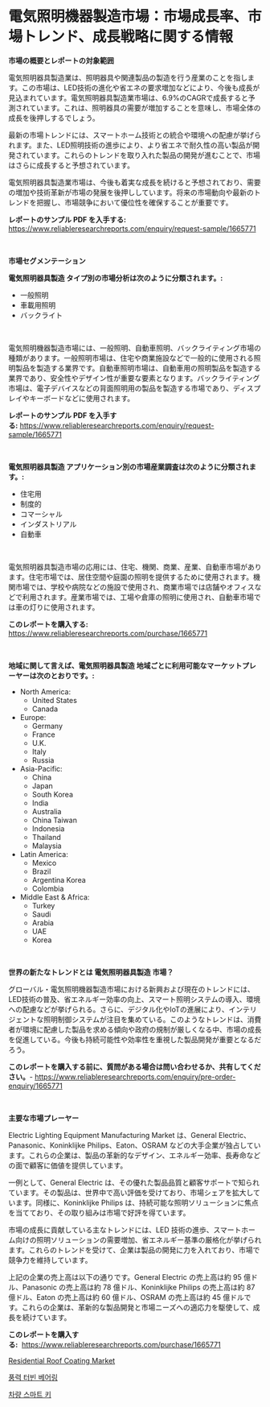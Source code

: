 <p><h1>電気照明機器製造市場：市場成長率、市場トレンド、成長戦略に関する情報</h1></p><p><strong>市場の概要とレポートの対象範囲</strong></p>
<p><p>電気照明器具製造業は、照明器具や関連製品の製造を行う産業のことを指します。この市場は、LED技術の進化や省エネの要求増加などにより、今後も成長が見込まれています。電気照明器具製造業市場は、6.9%のCAGRで成長すると予測されています。これは、照明器具の需要が増加することを意味し、市場全体の成長を後押しするでしょう。</p><p>最新の市場トレンドには、スマートホーム技術との統合や環境への配慮が挙げられます。また、LED照明技術の進歩により、より省エネで耐久性の高い製品が開発されています。これらのトレンドを取り入れた製品の開発が進むことで、市場はさらに成長すると予想されています。</p><p>電気照明器具製造業市場は、今後も着実な成長を続けると予想されており、需要の増加や技術革新が市場の発展を後押ししています。将来の市場動向や最新のトレンドを把握し、市場競争において優位性を確保することが重要です。</p></p>
<p><strong>レポートのサンプル PDF を入手する:</strong> <a href="https://www.reliableresearchreports.com/enquiry/request-sample/1665771">https://www.reliableresearchreports.com/enquiry/request-sample/1665771</a></p>
<p>&nbsp;</p>
<p><strong>市場セグメンテーション</strong></p>
<p><strong>電気照明器具製造 タイプ別の市場分析は次のように分類されます。:</strong></p>
<p><ul><li>一般照明</li><li>車載用照明</li><li>バックライト</li></ul></p>
<p>&nbsp;</p>
<p><p>電気照明機器製造市場には、一般照明、自動車照明、バックライティング市場の種類があります。一般照明市場は、住宅や商業施設などで一般的に使用される照明製品を製造する業界です。自動車照明市場は、自動車用の照明製品を製造する業界であり、安全性やデザイン性が重要な要素となります。バックライティング市場は、電子デバイスなどの背面照明用の製品を製造する市場であり、ディスプレイやキーボードなどに使用されます。</p></p>
<p><strong>レポートのサンプル PDF を入手する:</strong>&nbsp;<a href="https://www.reliableresearchreports.com/enquiry/request-sample/1665771">https://www.reliableresearchreports.com/enquiry/request-sample/1665771</a></p>
<p>&nbsp;</p>
<p><strong> 電気照明器具製造 アプリケーション別の市場産業調査は次のように分類されます。:</strong></p>
<p><ul><li>住宅用</li><li>制度的</li><li>コマーシャル</li><li>インダストリアル</li><li>自動車</li></ul></p>
<p>&nbsp;</p>
<p><p>電気照明器具製造市場の応用には、住宅、機関、商業、産業、自動車市場があります。住宅市場では、居住空間や庭園の照明を提供するために使用されます。機関市場では、学校や病院などの施設で使用され、商業市場では店舗やオフィスなどで利用されます。産業市場では、工場や倉庫の照明に使用され、自動車市場では車の灯りに使用されます。</p></p>
<p><strong>このレポートを購入する:</strong>&nbsp; <a href="https://www.reliableresearchreports.com/purchase/1665771">https://www.reliableresearchreports.com/purchase/1665771</a></p>
<p>&nbsp;</p>
<p><strong>地域に関して言えば、電気照明器具製造 地域ごとに利用可能なマーケットプレーヤーは次のとおりです。:</strong></p>
<p><ul>
    <li>
        North America:
        <ul>
            <li>United States</li>
            <li>Canada</li>
        </ul>
    </li>
    <li>
        Europe:
        <ul>
            <li>Germany</li>
            <li>France</li>
            <li>U.K.</li>
            <li>Italy</li>
            <li>Russia</li>
        </ul>
    </li>
    <li>
        Asia-Pacific:
        <ul>
            <li>China</li>
            <li>Japan</li>
            <li>South Korea</li>
            <li>India</li>
            <li>Australia</li>
            <li>China Taiwan</li>
            <li>Indonesia</li>
            <li>Thailand</li>
            <li>Malaysia</li>
        </ul>
    </li>
    <li>
        Latin America:
        <ul>
            <li>Mexico</li>
            <li>Brazil</li>
            <li>Argentina Korea</li>
            <li>Colombia</li>
        </ul>
    </li>
    <li>
        Middle East & Africa:
        <ul>
            <li>Turkey</li>
            <li>Saudi</li>
            <li>Arabia</li>
            <li>UAE</li>
            <li>Korea</li>
        </ul>
    </li>
    </ul></p>
<p>&nbsp;</p>
<p><strong>世界の新たなトレンドとは 電気照明器具製造 市場？</strong></p>
<p><p>グローバル・電気照明機器製造市場における新興および現在のトレンドには、LED技術の普及、省エネルギー効率の向上、スマート照明システムの導入、環境への配慮などが挙げられる。さらに、デジタル化やIoTの進展により、インテリジェントな照明制御システムが注目を集めている。このようなトレンドは、消費者が環境に配慮した製品を求める傾向や政府の規制が厳しくなる中、市場の成長を促進している。今後も持続可能性や効率性を重視した製品開発が重要となるだろう。</p></p>
<p><strong>このレポートを購入する前に、質問がある場合は問い合わせるか、共有してください。</strong>- <a href="https://www.reliableresearchreports.com/enquiry/pre-order-enquiry/1665771">https://www.reliableresearchreports.com/enquiry/pre-order-enquiry/1665771</a></p>
<p>&nbsp;</p>
<p><strong>主要な市場プレーヤー</strong></p>
<p><p>Electric Lighting Equipment Manufacturing Market は、General Electric、Panasonic、Koninklijke Philips、Eaton、OSRAM などの大手企業が独占しています。これらの企業は、製品の革新的なデザイン、エネルギー効率、長寿命などの面で顧客に価値を提供しています。</p><p>一例として、General Electric は、その優れた製品品質と顧客サポートで知られています。その製品は、世界中で高い評価を受けており、市場シェアを拡大しています。同様に、Koninklijke Philips は、持続可能な照明ソリューションに焦点を当てており、その取り組みは市場で好評を得ています。</p><p>市場の成長に貢献している主なトレンドには、LED 技術の進歩、スマートホーム向けの照明ソリューションの需要増加、省エネルギー基準の厳格化が挙げられます。これらのトレンドを受けて、企業は製品の開発に力を入れており、市場で競争力を維持しています。</p><p>上記の企業の売上高は以下の通りです。General Electric の売上高は約 95 億ドル、Panasonic の売上高は約 78 億ドル、Koninklijke Philips の売上高は約 87 億ドル、Eaton の売上高は約 60 億ドル、OSRAM の売上高は約 45 億ドルです。これらの企業は、革新的な製品開発と市場ニーズへの適応力を駆使して、成長を続けています。</p></p>
<p><strong>このレポートを購入する:</strong>&nbsp;&nbsp;<a href="https://www.reliableresearchreports.com/purchase/1665771">https://www.reliableresearchreports.com/purchase/1665771</a></p>
<p><p><a href="https://angry-finch-aaf.notion.site/Residential-Roof-Coating-Market-Provides-Detailed-Segmentation-of-this-Market-based-on-Type-Applica-dd4192e507124f4db2ace91956a53454">Residential Roof Coating Market</a></p><p><a href="https://medium.com/@bennyuigleyjks/%ED%92%8D%EB%A0%A5-%ED%84%B0%EB%B9%88-%EB%B2%A0%EC%96%B4%EB%A7%81-%EC%8B%9C%EC%9E%A5-%EC%B6%94%EC%84%B8-%EC%98%88%EC%B8%A1-%EB%B0%8F-2031%EB%85%84%EA%B9%8C%EC%A7%80%EC%9D%98-%EA%B2%BD%EC%9F%81-%EB%B6%84%EC%84%9D-56d0dba03012">풍력 터빈 베어링</a></p><p><a href="https://medium.com/@hulk678678/%EC%B0%A8%EB%9F%89-%EC%8A%A4%EB%A7%88%ED%8A%B8-%ED%82%A4-%EC%8B%9C%EC%9E%A5-%EB%A9%94%ED%8A%B8%EB%A6%AD%EC%8A%A4%EB%A5%BC-%ED%95%B4%EB%8F%85%ED%95%98%EB%A9%B4-%EC%8B%9C%EC%9E%A5-%EC%A0%90%EC%9C%A0%EC%9C%A8-%ED%8A%B8%EB%A0%8C%EB%93%9C-%EB%B0%8F-%EC%84%B1%EC%9E%A5-%ED%8C%A8%ED%84%B4%EC%9D%B4-%ED%8F%AC%ED%95%A8%EB%90%A9%EB%8B%88%EB%8B%A4-53c675cb6ade">차량 스마트 키</a></p></p>
